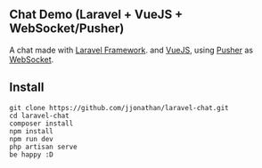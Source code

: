 ## Chat Demo (Laravel + VueJS + WebSocket/Pusher)

A chat made with [Laravel Framework](https://laravel.com). and [VueJS](https://vuejs.org/), using [Pusher](https://pusher.com/) as [WebSocket](https://en.wikipedia.org/wiki/WebSocket).

## Install

```
git clone https://github.com/jjonathan/laravel-chat.git
cd laravel-chat
composer install
npm install
npm run dev
php artisan serve
be happy :D
```